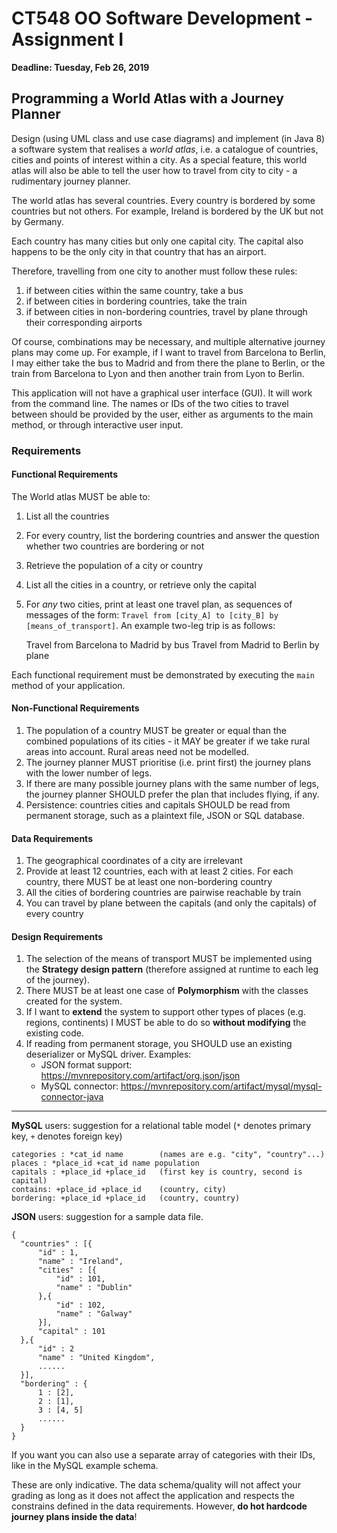 # CT548 OO Software Development - Assignment I

__Deadline: Tuesday, Feb 26, 2019__

## Programming a World Atlas with a Journey Planner

Design (using UML class and use case diagrams) and implement (in Java 8) a software system that realises a _world atlas_, i.e. a catalogue of countries, cities and points of interest within a city. As a special feature, this world atlas will also be able to tell the user how to travel from city to city - a rudimentary journey planner.

The world atlas has several countries. Every country is bordered by some countries but not others. For example, Ireland is bordered by the UK but not by Germany.

Each country has many cities but only one capital city. The capital also happens to be the only city in that country that has an airport.

Therefore, travelling from one city to another must follow these rules:
1. if between cities within the same country, take a bus
2. if between cities in bordering countries, take the train
3. if between cities in non-bordering countries, travel by plane through their corresponding airports

Of course, combinations may be necessary, and multiple alternative journey plans may come up. For example, if I want to travel from Barcelona to Berlin, I may either take the bus to Madrid and from there the plane to Berlin, or the train from Barcelona to Lyon and then another train from Lyon to Berlin.

This application will not have a graphical user interface (GUI). It will work from the command line. The names or IDs of the two cities to travel between should be provided by the user, either as arguments to the main method, or through interactive user input.

### Requirements

#### Functional Requirements

The World atlas MUST be able to:
1. List all the countries
2. For every country, list the bordering countries and answer the question whether two countries are bordering or not
3. Retrieve the population of a city or country
4. List all the cities in a country, or retrieve only the capital
5. For _any_ two cities, print at least one travel plan, as sequences of messages of the form: ``Travel from [city_A] to [city_B] by [means_of_transport]``. An example two-leg trip is as follows:


    Travel from Barcelona to Madrid by bus
    Travel from Madrid to Berlin by plane

Each functional requirement must be demonstrated by executing the `main` method of your application.

#### Non-Functional Requirements

1. The population of a country MUST be greater or equal than the combined populations of its cities - it MAY be greater if we take rural areas into account. Rural areas need not be modelled.
2. The journey planner MUST prioritise (i.e. print first) the journey plans with the lower number of legs.
3. If there are many possible journey plans with the same number of legs, the journey planner SHOULD prefer the plan that includes flying, if any.
4. Persistence: countries cities and capitals SHOULD be read from permanent storage, such as a plaintext file, JSON or SQL database.

#### Data Requirements

1. The geographical coordinates of a city are irrelevant
2. Provide at least 12 countries, each with at least 2 cities. For each country, there MUST be at least one non-bordering country
3. All the cities of bordering countries are pairwise reachable by train
4. You can travel by plane between the capitals (and only the capitals) of every country

#### Design Requirements

1. The selection of the means of transport MUST be implemented using the __Strategy design pattern__ (therefore assigned at runtime to each leg of the journey).
2. There MUST be at least one case of __Polymorphism__ with the classes created for the system.
3. If I want to __extend__ the system to support other types of places (e.g. regions, continents) I MUST be able to do so __without modifying__ the existing code.
4. If reading from permanent storage, you SHOULD use an existing deserializer or MySQL driver. Examples:
   * JSON format support: https://mvnrepository.com/artifact/org.json/json
   * MySQL connector: https://mvnrepository.com/artifact/mysql/mysql-connector-java

---

__MySQL__ users: suggestion for a relational table model (`*` denotes primary key, `+` denotes foreign key)

    categories : *cat_id name	     (names are e.g. "city", "country"...)
    places : *place_id +cat_id name population
    capitals : +place_id +place_id	 (first key is country, second is capital)
    contains: +place_id +place_id	 (country, city)
    bordering: +place_id +place_id   (country, country)

__JSON__ users: suggestion for a sample data file.

    {
      "countries" : [{
          "id" : 1,
          "name" : "Ireland",
          "cities" : [{
              "id" : 101,
              "name" : "Dublin"
          },{
              "id" : 102,
              "name" : "Galway"
          }],
          "capital" : 101
      },{
          "id" : 2
          "name" : "United Kingdom",
          ......
      }],
      "bordering" : {
          1 : [2],
          2 : [1],
          3 : [4, 5]
          ......
      }
    }

If you want you can also use a separate array of categories with their IDs, like in the MySQL example schema.

These are only indicative. The data schema/quality will not affect your grading as long as it does not affect the application and respects the constrains defined in the data requirements. However, __do hot hardcode journey plans inside the data__!